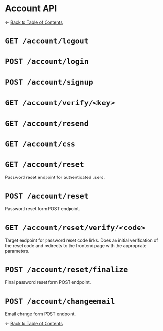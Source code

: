 # Account API
&larr; [Back to Table of Contents](index.md)
# `GET /account/logout`
# `POST /account/login`
# `POST /account/signup`
# `GET /account/verify/<key>`
# `GET /account/resend`
# `GET /account/css`
# `GET /account/reset`

Password reset endpoint for authenticated users.

# `POST /account/reset`

Password reset form POST endpoint.

# `GET /account/reset/verify/<code>`

Target endpoint for password reset code links.
Does an initial verification of the reset code and redirects to the
frontend page with the appropriate parameters.

# `POST /account/reset/finalize`

Final password reset form POST endpoint.

# `POST /account/changeemail`

Email change form POST endpoint.

&larr; [Back to Table of Contents](index.md)
